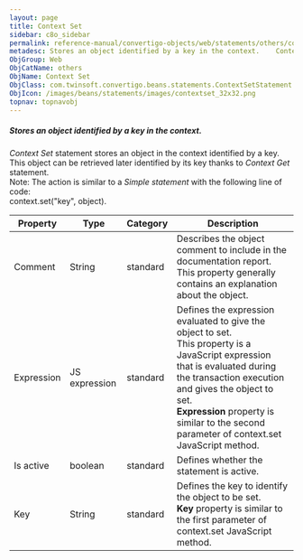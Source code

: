 ```yaml
---
layout: page
title: Context Set
sidebar: c8o_sidebar
permalink: reference-manual/convertigo-objects/web/statements/others/context-set/
metadesc: Stores an object identified by a key in the context.    Context Set  statement stores an object in the context identified by a key.  This object can b
ObjGroup: Web
ObjCatName: others
ObjName: Context Set
ObjClass: com.twinsoft.convertigo.beans.statements.ContextSetStatement
ObjIcon: /images/beans/statements/images/contextset_32x32.png
topnav: topnavobj
---
```

##### Stores an object identified by a key in the context. 

<i>Context Set</i> statement stores an object in the context identified by a key. <br/>This object can be retrieved later identified by its key thanks to <i>Context Get</i> statement.<br/><span class="orangetwinsoft">Note:</span> The action is similar to a <i>Simple statement</i> with the following line of code: <br/><span class="computer">context.set("key", object)</span>.

Property | Type | Category | Description
--- | --- | --- | ---
Comment | String | standard | Describes the object comment to include in the documentation report.<br/>This property generally contains an explanation about the object.
Expression | JS expression | standard | Defines the expression evaluated to give the object to set.<br/>This property is a JavaScript expression that is evaluated during the transaction execution and gives the object to set.<br/><b>Expression</b> property is similar to the second parameter of <span class="computer">context.set</span> JavaScript method.
Is active | boolean | standard | Defines whether the statement is active.
Key | String | standard | Defines the key to identify the object to be set.<br/><b>Key</b> property is similar to the first parameter of <span class="computer">context.set</span> JavaScript method.
